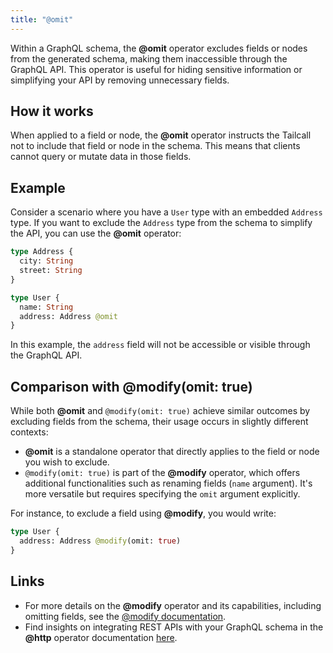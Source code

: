 ```yaml
---
title: "@omit"
---
```


Within a GraphQL schema, the **@omit** operator excludes fields or nodes from the generated schema, making them inaccessible through the GraphQL API. This operator is useful for hiding sensitive information or simplifying your API by removing unnecessary fields.

## How it works

When applied to a field or node, the **@omit** operator instructs the Tailcall not to include that field or node in the schema. This means that clients cannot query or mutate data in those fields.

## Example

Consider a scenario where you have a `User` type with an embedded `Address` type. If you want to exclude the `Address` type from the schema to simplify the API, you can use the **@omit** operator:


```graphql showLineNumbers
type Address {
  city: String
  street: String
}

type User {
  name: String
  address: Address @omit
}
```


In this example, the `address` field will not be accessible or visible through the GraphQL API.

## Comparison with @modify(omit: true)

While both **@omit** and `@modify(omit: true)` achieve similar outcomes by excluding fields from the schema, their usage occurs in slightly different contexts:

- **@omit** is a standalone operator that directly applies to the field or node you wish to exclude.
- `@modify(omit: true)` is part of the **@modify** operator, which offers additional functionalities such as renaming fields (`name` argument). It's more versatile but requires specifying the `omit` argument explicitly.

For instance, to exclude a field using **@modify**, you would write:

```graphql showLineNumbers
type User {
  address: Address @modify(omit: true)
}
```


## Links

- For more details on the **@modify** operator and its capabilities, including omitting fields, see the [@modify documentation](/docs/operators/modify).
- Find insights on integrating REST APIs with your GraphQL schema in the **@http** operator documentation [here](/docs/operators/http).
